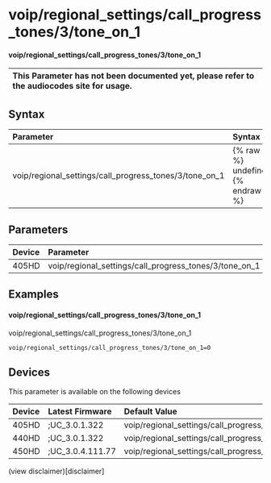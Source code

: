 ﻿---
description: voip/regional_settings/call_progress_tones/3/tone_on_1
search:
    keywords: ['voip','regional_settings','call_progress_tones','3','tone_on_1']
---

# voip/regional_settings/call_progress_tones/3/tone_on_1

#### voip/regional_settings/call_progress_tones/3/tone_on_1


| This Parameter has not been documented yet, please refer to the audiocodes site for usage.  |
| :--- |

## Syntax
| Parameter | Syntax |
| :--- | :--- |
|voip/regional_settings/call_progress_tones/3/tone_on_1 | {% raw %} undefined {% endraw %} |

## Parameters
|Device|Parameter|value|Description|
|:---|:---|:---|:---|
| 405HD | voip/regional_settings/call_progress_tones/3/tone_on_1 |  |  |

## Examples
#### voip/regional_settings/call_progress_tones/3/tone_on_1

voip/regional_settings/call_progress_tones/3/tone_on_1

```
voip/regional_settings/call_progress_tones/3/tone_on_1=0
```

## Devices
This parameter is available on the following devices

| Device | Latest Firmware | Default Value |
|:---|:---|:---|
| 405HD | ;UC_3.0.1.322 | voip/regional_settings/call_progress_tones/3/tone_on_1=0 
| 440HD | ;UC_3.0.1.322 | voip/regional_settings/call_progress_tones/3/tone_on_1=0 
| 450HD | ;UC_3.0.4.111.77 | voip/regional_settings/call_progress_tones/3/tone_on_1=0 

(view disclaimer)[disclaimer]
